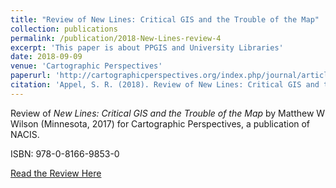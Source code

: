 ```yaml
---
title: "Review of New Lines: Critical GIS and the Trouble of the Map"
collection: publications
permalink: /publication/2018-New-Lines-review-4
excerpt: 'This paper is about PPGIS and University Libraries'
date: 2018-09-09
venue: 'Cartographic Perspectives'
paperurl: 'http://cartographicperspectives.org/index.php/journal/article/download/1493/1658'
citation: 'Appel, S. R. (2018). Review of New Lines: Critical GIS and the Trouble of the Map. Cartographic Perspectives, (91), 138-140.'
---
```


Review of *New Lines: Critical GIS and the Trouble of the Map* by Matthew W Wilson (Minnesota, 2017) for Cartographic Perspectives, a publication of NACIS.

ISBN: 978-0-8166-9853-0

[Read the Review Here](http://cartographicperspectives.org/index.php/journal/article/download/1493/1658)